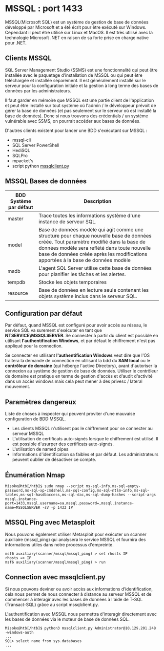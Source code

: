 # MSSQL : port 1433

MSSQL(Microsoft SQL) est un système de gestion de base de données développé par Microsoft et a été écrit pour être exécuté sur Windows. 
Cependant il peut être utilisé sur Linux et MacOS. Il est très utilisé avec la technologie Microsoft .NET en raison de sa forte prise en charge native pour .NET.

## Clients MSSQL

SQL Server Management Studio (SSMS) est une fonctionnalité qui peut être installée avec le paquetage d'installation de MSSQL ou qui peut être téléchargée et installée séparément. Il est généralement installé sur le serveur pour la configuration initiale et la gestion à long terme des bases de données par les administrateurs. 

Il faut garder en mémoire que MSSQL est une partie client de l'application et peut être installé sur tout système où l'admin / le développeur prévoit de gérer la base de données (et pas seulement sur le serveur où est installé la base de données).
Donc si nous trouvons des crédentials / un système vulnérable avec SSMS, on pourrait accéder aux bases de données.

D'autres clients existent pour lancer une BDD s'exécutant sur MSSQL :
- mssql-cli 	
- SQL Server PowerShell 	
- HediSQL 	
- SQLPro 	
- mpacket's
- script python [mssqlclient.py](https://github.com/fortra/impacket/blob/master/examples/mssqlclient.py)

## MSSQL Bases de données 
| BDD Système par défaut | Description  | 
|-------------------------|----------------------------------------------------------------------------------------------------------------------------------------------------------------------------------------------------------------------------------------------------------------------------|
| master                  | Trace toutes les informations système d'une instance de serveur SQL.                                                                                                                                                                                                       |
| model                   | Base de données modèle qui agit comme une structure pour chaque nouvelle base de données créée. Tout paramètre modifié dans la base de données modèle sera reflété dans toute nouvelle base de données créée après les modifications apportées à la base de données modèle |
| msdb                    | L'agent SQL Server utilise cette base de données pour planifier les tâches et les alertes.                                                                                                                                                                                 |
| tempdb                  | Stocke les objets temporaires                                                                                                                                                                                                                                              |
| resource                | Base de données en lecture seule contenant les objets système inclus dans le serveur SQL.                                                                                                                                                                                  |

## Configuration par défaut
Par défaut, quand MSSQL est configuré pour avoir accès au réseau, le service SQL va surement s'exécuter en tant que **NTSERVICE\MSSQLSERVER**.
Se connecter à partir du client est possible en utilisant **l'authentification Windows**, et par défaut le chiffrement n'est pas appliqué pour la connection.

Se connecter en utilisant **l'authentification Windows** veut dire que l'OS traitera la demande de connection en utilisant la bdd du **SAM local** ou le **contrôleur de domaine** (qui héberge l'active Directory), avant d'autoriser la connexion au système de gestion de base de données.
Utiliser le contrôleur de domaine est pratique en terme de gestion d'accès et d'audit d'activité dans un accès windows mais cela peut mener à des privesc / lateral mouvement.

## Paramètres dangereux
Liste de choses à inspecter qui peuvent proviter d'une mauvaise configuration de BDD MSSQL.
- Les clients MSSQL n'utilisent pas le chiffrement pour se connecter au serveur MSSQL
- L'utilisation de certificats auto-signés lorsque le chiffrement est utilisé. Il est possible d'usurper des certificats auto-signés.
- L'utilisation de named pipes
- Informations d'identification sa faibles et par défaut. Les administrateurs peuvent oublier de désactiver ce compte.

## Énumération Nmap

```console
Misoko@htb[/htb]$ sudo nmap --script ms-sql-info,ms-sql-empty-password,ms-sql-xp-cmdshell,ms-sql-config,ms-sql-ntlm-info,ms-sql-tables,ms-sql-hasdbaccess,ms-sql-dac,ms-sql-dump-hashes --script-args mssql.instance-port=1433,mssql.username=sa,mssql.password=,mssql.instance-name=MSSQLSERVER -sV -p 1433 IP
```

## MSSQL Ping avec Metasploit
Nous pouvons également utiliser Metasploit pour exécuter un scanner auxiliaire (mssql_ping) qui analysera le service MSSQL et fournira des informations utiles dans notre processus d'empreinte.
```console
msf6 auxiliary(scanner/mssql/mssql_ping) > set rhosts IP
rhosts => IP
msf6 auxiliary(scanner/mssql/mssql_ping) > run
```

## Connection avec mssqlclient.py 

Si nous pouvons deviner ou avoir accès aux informations d'identification, cela nous permet de nous connecter à distance au serveur MSSQL et de commencer à interagir avec les bases de données à l'aide de T-SQL (Transact-SQL) grâce au script mssqlclient.py.

L'authentification avec MSSQL nous permettra d'interagir directement avec les bases de données via le moteur de base de données SQL.

```console
Misoko@htb[/htb]$ python3 mssqlclient.py Administrator@10.129.201.248 -windows-auth
...
SQL> select name from sys.databases
...
```